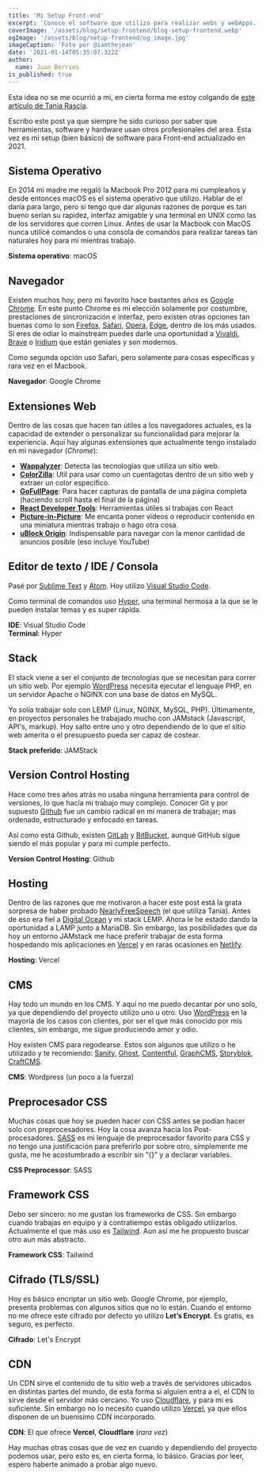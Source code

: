 ```yaml
---
title: 'Mi Setup Front-end'
excerpt: 'Conoce el software que utilizo para realizar webs y webApps.'
coverImage: '/assets/blog/setup-frontend/blog-setup-frontend.webp'
ogImage: '/assets/blog/setup-frontend/og_image.jpg'
imageCaption: 'Foto por @iamthejean'
date: '2021-01-14T05:35:07.322Z'
author:
  name: Juan Berrios
is_published: true
---
```


Esta idea no se me ocurrió a mi, en cierta forma me estoy colgando de [este artículo de Tania Rascia](https://www.taniarascia.com/my-front-end-web-development-setup/).

Escribo este post ya que siempre he sido curioso por saber que herramientas, software y hardware usan otros profesionales del area. Esta vez es mi setup (bien básico) de software para Front-end actualizado en 2021.

## Sistema Operativo

En 2014 mi madre me regaló la Macbook Pro 2012 para mi cumpleaños y desde entonces macOS es el sistema operativo que utilizo. Hablar de el daría para largo, pero si tengo que dar algunas razones de porque es tan bueno serían su rapidez, interfaz amigable y una terminal en UNIX como las de los servidores que corren Linux. Antes de usar la Macbook con MacOS nunca utilicé comandos o una consola de comandos para realizar tareas tan naturales hoy para mi mientras trabajo.

**Sistema operativo**: macOS

## Navegador

Existen muchos hoy, pero mi favorito hace bastantes años es [Google Chrome](https://www.google.com/chrome). En este punto Chrome es mi elección solamente por costumbre, prestaciones de sincronización e interfaz, pero existen otras opciones tan buenas como lo son [Firefox](https://www.mozilla.org/firefox/new/), [Safari](https://www.apple.com/safari/), [Opera](https://www.opera.com/), [Edge](https://www.microsoft.com/en-us/edge), dentro de los más usados. Si eres de odiar lo mainstream puedes darle una oportunidad a [Vivaldi](https://vivaldi.com/), [Brave](https://brave.com/) o [Iridium](https://iridiumbrowser.de/) que están geniales y son modernos.

Como segunda opción uso Safari, pero solamente para cosas específicas y rara vez en el Macbook.

**Navegador**: Google Chrome

## Extensiones Web

Dentro de las cosas que hacen tan útiles a los navegadores actuales, es la capacidad de extender o personalizar su funcionalidad para mejorar la experiencia. Aquí hay algunas extensiones que actualmente tengo instalado en mi navegador (_Chrome_):

- [**Wappalyzer**](https://chrome.google.com/webstore/detail/wappalyzer/gppongmhjkpfnbhagpmjfkannfbllamg): Detecta las tecnologías que utiliza un sitio web.
- [**ColorZilla**](https://chrome.google.com/webstore/detail/colorzilla/bhlhnicpbhignbdhedgjhgdocnmhomnp): Util para usar como un cuentagotas dentro de un sitio web y extraer un color específico.
- [**GoFullPage**](https://chrome.google.com/webstore/detail/gofullpage-full-page-scre/fdpohaocaechififmbbbbbknoalclacl): Para hacer capturas de pantalla de una página completa (haciendo scroll hasta el final de la página)
- [**React Developer Tools**](https://chrome.google.com/webstore/detail/react-developer-tools/fmkadmapgofadopljbjfkapdkoienihi): Herramientas útiles si trabajas con React
- [**Picture-in-Picture**](https://chrome.google.com/webstore/detail/picture-in-picture-extens/hkgfoiooedgoejojocmhlaklaeopbecg): Me encanta poner videos o reproducir contenido en una miniatura mientras trabajo o hago otra cosa.
- [**uBlock Origin**](https://chrome.google.com/webstore/detail/ublock-origin/cjpalhdlnbpafiamejdnhcphjbkeiagm): Indispensable para navegar con la menor cantidad de anuncios posible (eso incluye YouTube)

## Editor de texto / IDE / Consola

Pasé por [Sublime Text](https://www.sublimetext.com/) y [Atom](https://atom.io/). Hoy utilizo [Visual Studio Code](https://code.visualstudio.com/).

Como terminal de comandos uso [Hyper](https://hyper.is/), una terminal hermosa a la que se le pueden instalar temas y es super rápida.

**IDE**: Visual Studio Code \
**Terminal**: Hyper

## Stack

El stack viene a ser el conjunto de tecnologías que se necesitan para correr un sitio web. Por ejemplo [WordPress](http://wordpress.org/) necesita ejecutar el lenguaje PHP, en un servidor Apache o NGINX con una base de datos en MySQL.

Yo solía trabajar solo con LEMP (Linux, NGINX, MySQL, PHP). Últimamente, en proyectos personales he trabajado mucho con JAMstack (Javascript, API's, markup). Hoy salto entre uno y otro dependiendo de lo que el sitio web amerita o el presupuesto pueda ser capaz de costear.

**Stack preferido**: JAMStack

## Version Control Hosting

Hace como tres años atrás no usaba ninguna herramienta para control de versiones, lo que hacía mi trabajo muy complejo. Conocer Git y por supuesto [Github](https://github.com/) fue un cambio radical en mi manera de trabajar; mas ordenado, estructurado y enfocado en tareas.

Así como está Github, existen [GitLab](https://gitlab.com/) y [BitBucket](https://bitbucket.org/), aunque GitHub sigue siendo el más popular y para mi cumple perfecto.

**Version Control Hosting**: Github

## Hosting

Dentro de las razones que me motivaron a hacer este post está la grata sorpresa de haber probado [NearlyFreeSpeech](https://www.nearlyfreespeech.net/) (el que utiliza Tania). Antes de eso era fiel a [Digital Ocean](http://digitalocean.com/) y mi stack LEMP. Ahora le he estado dando la oportunidad a LAMP junto a MariaDB. Sin embargo, las posibilidades que da hoy un entorno JAMstack me hace preferir trabajar de esta forma hospedando mis aplicaciones en [Vercel](https://vercel.com/) y en raras ocasiones en [Netlify](http://netlify.com/).

**Hosting**: Vercel

## CMS

Hay todo un mundo en los CMS. Y aquí no me puedo decantar por uno solo, ya que dependiendo del proyecto utilizo uno u otro. Uso [WordPress](https://wordpress.org/) en la mayoría de los casos con clientes, por ser el que más conocido por mis clientes, sin embargo, me sigue produciendo amor y odio.

Hoy existen CMS para regodearse. Estos son algunos que utilizo o he utilizado y te recomiendo: [Sanity](http://sanity.io/), [Ghost](https://ghost.org/), [Contentful](https://www.contentful.com/), [GraphCMS](https://graphcms.com/), [Storyblok](https://www.storyblok.com/), [CraftCMS](https://craftcms.com/).

**CMS**: Wordpress (un poco a la fuerza)

## Preprocesador CSS

Muchas cosas que hoy se pueden hacer con CSS antes se podían hacer solo con preprocesadores. Hoy la cosa avanza hacia los Post-procesadores. [SASS](https://sass-lang.com/) es mi lenguaje de preprocesador favorito para CSS y no tengo una justificación para preferirlo por sobre otro, simplemente me gusta, me he acostumbrado a escribir sin “{}” y a declarar variables.

**CSS Preprocessor**: SASS

## Framework CSS

Debo ser sincero: no me gustan los frameworks de CSS. Sin embargo cuando trabajas en equipo y a contratiempo estás obligado utilizarlos. Actualmente el que más uso es [Tailwind](https://tailwindcss.com/). Aun así me he propuesto buscar otro aun más abstracto.

**Framework CSS**: Tailwind

## Cifrado (TLS/SSL)

Hoy es básico encriptar un sitio web. Google Chrome, por ejemplo, presenta problemas con algunos sitios que no lo están. Cuando el entorno no me ofrece este cifrado por defecto yo utilizo **Let’s Encrypt**. Es gratis, es seguro, es perfecto.

**Cifrado**: Let's Encrypt

## CDN

Un CDN sirve el contenido de tu sitio web a través de servidores ubicados en distintas partes del mundo, de esta forma si alguien entra a el, el CDN lo sirve desde el servidor más cercano. Yo uso [Cloudflare](https://www.cloudflare.com/es-es/), y para mi es suficiente. Sin embargo no lo necesito cuando utilizo [Vercel](http://vercel.com/), ya que ellos disponen de un buenisimo CDN incorporado.

**CDN**: El que ofrece **Vercel**, **Cloudflare** (_rara vez_)

Hay muchas otras cosas que de vez en cuando y dependiendo del proyecto podemos usar, pero esto es, en cierta forma, lo básico. Gracias por leer, espero haberte animado a probar algo nuevo.